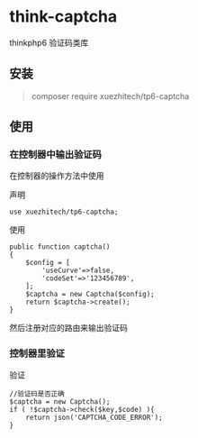 # think-captcha

thinkphp6 验证码类库

## 安装
> composer require xuezhitech/tp6-captcha



## 使用

### 在控制器中输出验证码

在控制器的操作方法中使用

声明 
~~~
use xuezhitech/tp6-captcha;
~~~

使用
~~~
public function captcha()
{
	$config = [
        'useCurve'=>false,
        'codeSet'=>'123456789',
    ];
    $captcha = new Captcha($config);
    return $captcha->create();
}
~~~
然后注册对应的路由来输出验证码

### 控制器里验证

验证
~~~
//验证码是否正确
$captcha = new Captcha();
if ( !$captcha->check($key,$code) ){
    return json('CAPTCHA_CODE_ERROR');
}
~~~
